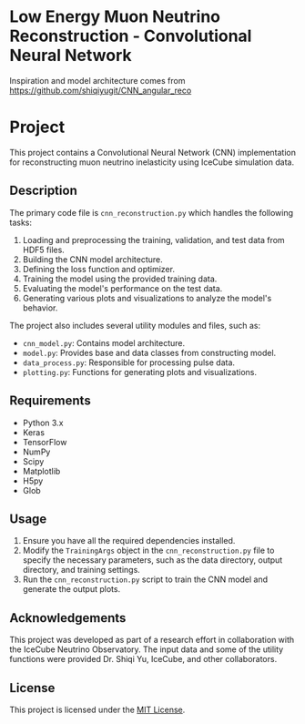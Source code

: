 # Low Energy Muon Neutrino Reconstruction - Convolutional Neural Network
Inspiration and model architecture comes from https://github.com/shiqiyugit/CNN_angular_reco

# Project

This project contains a Convolutional Neural Network (CNN) implementation for reconstructing muon neutrino inelasticity using IceCube simulation data. 

## Description

The primary code file is `cnn_reconstruction.py` which handles the following tasks:

1. Loading and preprocessing the training, validation, and test data from HDF5 files.
2. Building the CNN model architecture.
3. Defining the loss function and optimizer.
4. Training the model using the provided training data.
5. Evaluating the model's performance on the test data.
6. Generating various plots and visualizations to analyze the model's behavior.

The project also includes several utility modules and files, such as:

- `cnn_model.py`: Contains model architecture.
- `model.py`: Provides base and data classes from constructing model. 
- `data_process.py`: Responsible for processing pulse data.
- `plotting.py`: Functions for generating plots and visualizations.

## Requirements

- Python 3.x
- Keras
- TensorFlow
- NumPy
- Scipy
- Matplotlib
- H5py
- Glob

## Usage

1. Ensure you have all the required dependencies installed.
2. Modify the `TrainingArgs` object in the `cnn_reconstruction.py` file to specify the necessary parameters, such as the data directory, output directory, and training settings.
3. Run the `cnn_reconstruction.py` script to train the CNN model and generate the output plots.

## Acknowledgements

This project was developed as part of a research effort in collaboration with the IceCube Neutrino Observatory. The input data and some of the utility functions were provided Dr. Shiqi Yu, IceCube, and other collaborators.

## License

This project is licensed under the [MIT License](LICENSE).
